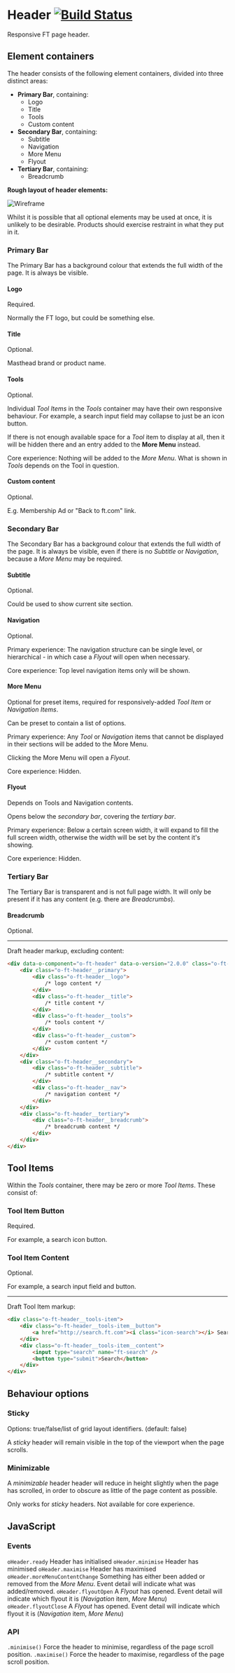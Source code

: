 # Header [![Build Status](https://travis-ci.org/Financial-Times/o-ft-header.png?branch=version2)](https://travis-ci.org/Financial-Times/o-ft-header)

Responsive FT page header.

## Element containers

The header consists of the following element containers, divided into three distinct areas:

* __Primary Bar__, containing:
    * Logo
    * Title
    * Tools
    * Custom content
* __Secondary Bar__, containing:
    * Subtitle
    * Navigation
    * More Menu
    * Flyout
* __Tertiary Bar__, containing:
    * Breadcrumb

__Rough layout of header elements:__

![Wireframe](docs/wireframe.png)

Whilst it is possible that all optional elements may be used at once, it is unlikely to be desirable. Products should exercise restraint in what they put in it.

### Primary Bar

The Primary Bar has a background colour that extends the full width of the page. It is always be visible.

#### Logo

Required.

Normally the FT logo, but could be something else.

#### Title

Optional.

Masthead brand or product name.

#### Tools

Optional.

Individual _Tool Items_ in the _Tools_ container may have their own responsive behaviour. For example, a search input field may collapse to just be an icon button.

If there is not enough available space for a _Tool_ item to display at all, then it will be hidden there and an entry added to the __More Menu__ instead.

Core experience: Nothing will be added to the _More Menu_. What is shown in _Tools_ depends on the Tool in question.

#### Custom content

Optional.

E.g. Membership Ad or "Back to ft.com" link.

### Secondary Bar

The Secondary Bar has a background colour that extends the full width of the page. It is always be visible, even if there is no _Subtitle_ or _Navigation_, because a _More Menu_ may be required.

#### Subtitle

Optional.

Could be used to show current site section.

#### Navigation

Optional.

Primary experience: The navigation structure can be single level, or hierarchical - in which case a _Flyout_ will open when necessary.

Core experience: Top level navigation items only will be shown.

#### More Menu

Optional for preset items, required for responsively-added _Tool Item_ or _Navigation Items_.

Can be preset to contain a list of options.

Primary experience: Any _Tool_ or _Navigation_ items that cannot be displayed in their sections will be added to the More Menu.

Clicking the More Menu will open a _Flyout_.

Core experience: Hidden.

#### Flyout

Depends on Tools and Navigation contents.

Opens below the _secondary bar_, covering the _tertiary bar_.

Primary experience: Below a certain screen width, it will expand to fill the full screen width, otherwise the width will be set by the content it's showing.

Core experience: Hidden.

### Tertiary Bar

The Tertiary Bar is transparent and is not full page width. It will only be present if it has any content (e.g. there are _Breadcrumbs_).

#### Breadcrumb

Optional.

___

Draft header markup, excluding content:

```html
<div data-o-component="o-ft-header" data-o-version="2.0.0" class="o-ft-header">
    <div class="o-ft-header__primary">
        <div class="o-ft-header__logo">
            /* logo content */
        </div>
        <div class="o-ft-header__title">
            /* title content */
        </div>
        <div class="o-ft-header__tools">
            /* tools content */
        </div>
        <div class="o-ft-header__custom">
            /* custom content */
        </div>
    </div>
    <div class="o-ft-header__secondary">
        <div class="o-ft-header__subtitle">
            /* subtitle content */
        </div>
        <div class="o-ft-header__nav">
            /* navigation content */
        </div>
    </div>
    <div class="o-ft-header__tertiary">
        <div class="o-ft-header__breadcrumb">
            /* breadcrumb content */
        </div>
    </div>
</div>
```


## Tool Items

Within the _Tools_ container, there may be zero or more _Tool Items_. These consist of:

### Tool Item Button

Required.

For example, a search icon button.

### Tool Item Content

Optional.

For example, a search input field and button.

___

Draft Tool Item markup:

```html
<div class="o-ft-header__tools-item">
    <div class="o-ft-header__tools-item__button">
        <a href="http://search.ft.com"><i class="icon-search"></i> Search</a>
    </div>
    <div class="o-ft-header__tools-item__content">
        <input type="search" name="ft-search" />
        <button type="submit">Search</button>
    </div>
</div>
```

## Behaviour options

### Sticky

Options: true/false/list of grid layout identifiers. (default: false)

A _sticky_ header will remain visible in the top of the viewport when the page scrolls.

### Minimizable

A _minimizable_ header header will reduce in height slightly when the page has scrolled, in order to obscure as little of the page content as possible.

Only works for _sticky_ headers. Not available for core experience.

## JavaScript

### Events

`oHeader.ready` Header has initialised
`oHeader.minimise` Header has minimised
`oHeader.maximise` Header has maximised
`oHeader.moreMenuContentChange` Something has either been added or removed from the _More Menu_. Event detail will indicate what was added/removed.
`oHeader.flyoutOpen` A _Flyout_ has opened. Event detail will indicate which flyout it is (_Navigation_ item, _More Menu_)
`oHeader.flyoutClose` A _Flyout_ has opened. Event detail will indicate which flyout it is (_Navigation_ item, _More Menu_)

### API

`.minimise()` Force the header to minimise, regardless of the page scroll position.
`.maximise()` Force the header to maximise, regardless of the page scroll position.
